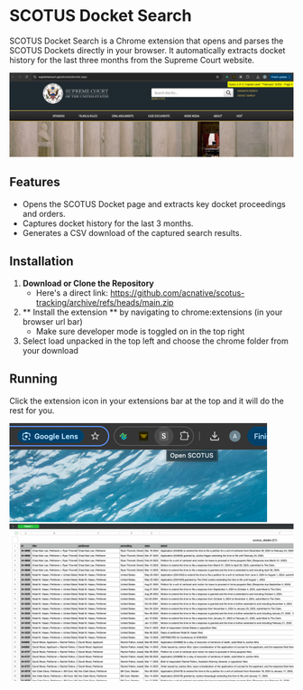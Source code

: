 # SCOTUS Docket Search

SCOTUS Docket Search is a Chrome extension that opens and parses the SCOTUS Dockets directly in your browser. It automatically extracts docket history for the last three months from the Supreme Court website.

![Preview of the extension running](assets/running.png)

## Features

- Opens the SCOTUS Docket page and extracts key docket proceedings and orders.
- Captures docket history for the last 3 months.
- Generates a CSV download of the captured search results.

## Installation

1. **Download or Clone the Repository**
    - Here's a direct link: https://github.com/acnative/scotus-tracking/archive/refs/heads/main.zip
3. ** Install the extension ** by navigating to chrome:extensions (in your browser url bar)
    - Make sure developer mode is toggled on in the top right
4. Select load unpacked in the top left and choose the chrome folder from your download

## Running

Click the extension icon in your extensions bar at the top and it will do the rest for you.

![Start the extension](assets/open.png)
![Downloaded results example](assets/example.png)
